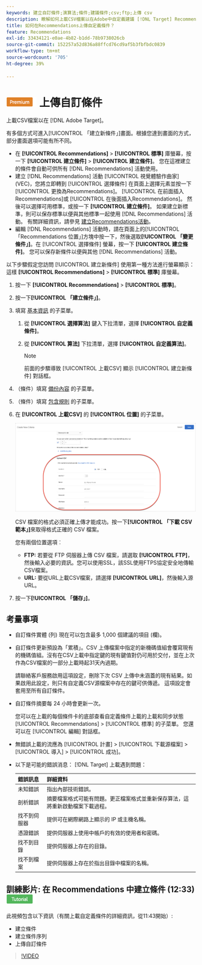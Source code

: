 ```yaml
---
keywords: 建立自訂條件;演算法;條件;建議條件;csv;ftp;上傳 csv
description: 瞭解如何上載CSV檔案以在Adobe中自定義建議 [!DNL Target] Recommendations。
title: 如何在Recommendations上傳自定義條件？
feature: Recommendations
exl-id: 33434121-e0ae-4b82-b1dd-78b9738026cb
source-git-commit: 152257a52d836a88ffcd76cd9af5b3fbfbdc0839
workflow-type: tm+mt
source-wordcount: '705'
ht-degree: 39%

---
```


# ![PREMIUM](/help/main/assets/premium.png) 上傳自訂條件

上載CSV檔案以在 [!DNL Adobe Target]。

有多個方式可進入[!UICONTROL 「建立新條件」]畫面。根據您達到畫面的方式，部分畫面選項可能有所不同。

* 在 **[!UICONTROL Recommendations]** > **[!UICONTROL 標準]** 庫螢幕，按一下 **[!UICONTROL 建立條件]** > **[!UICONTROL 建立條件]**。 您在這裡建立的條件會自動可供所有 [!DNL Recommendations] 活動使用。
* 建立 [!DNL Recommendations] 活動 [!UICONTROL 視覺體驗作曲家] (VEC)，您將立即轉到 [!UICONTROL 選擇條件] 在頁面上選擇元素並按一下 [!UICONTROL 更換為Recommendations]。 [!UICONTROL 在前面插入Recommendations]或 [!UICONTROL 在後面插入Recommendations]。 然後可以選擇可用標準，或按一下 **[!UICONTROL 建立條件]**。 如果建立新標準，則可以保存標準以便與其他標準一起使用 [!DNL Recommendations] 活動。 有關詳細資訊，請參見 [建立Recommendations活動](/help/main/c-recommendations/t-create-recs-activity/create-recs-activity.md)。
* 編輯 [!DNL Recommendations] 活動時，請在頁面上的[!UICONTROL 「Recommendations 位置」]方塊中按一下，然後選取&#x200B;**[!UICONTROL 「變更條件」]**。在 [!UICONTROL 選擇條件] 螢幕，按一下 **[!UICONTROL 建立條件]**。 您可以保存新條件以便與其他 [!DNL Recommendations] 活動。

以下步驟假定您訪問 [!UICONTROL 建立新條件] 使用第一種方法進行螢幕顯示：這樣 **[!UICONTROL Recommendations]** > **[!UICONTROL 標準]** 庫螢幕。

1. 按一下 **[!UICONTROL Recommendations]** > **[!UICONTROL 標準]**。

1. 按一下&#x200B;**[!UICONTROL 「建立條件」]**。

1. 填寫 [基本資訊](/help/main/c-recommendations/c-algorithms/create-new-algorithm.md#info) 的子菜單。

   1. 從 **[!UICONTROL 選擇算法]** 鍵入下拉清單，選擇 **[!UICONTROL 自定義條件]**。

   1. 從 **[!UICONTROL 算法]** 下拉清單，選擇 **[!UICONTROL 自定義算法]**。

      >[!NOTE]
      >
      >前面的步驟導致 [!UICONTROL 上載CSV] 顯示 [!UICONTROL 建立新條件] 對話框。

1. （條件）填寫 [備份內容](/help/main/c-recommendations/c-algorithms/create-new-algorithm.md#content) 的子菜單。

1. （條件）填寫 [包含規則](/help/main/c-recommendations/c-algorithms/create-new-algorithm.md#inclusion) 的子菜單。

1. 在 **[!UICONTROL 上載CSV]** 的 **[!UICONTROL 位置]** 的子菜單。

   ![上載CSV部分](assets/upload-csv.png)

   CSV 檔案的格式必須正確上傳才能成功。按一下&#x200B;**[!UICONTROL 「下載 CSV 範本」]**&#x200B;來取得格式正確的 CSV 檔案。

   您有兩個位置選項︰

   * **FTP:** 若要從 FTP 伺服器上傳 CSV 檔案，請選取 **[!UICONTROL FTP]**，然後輸入必要的資訊。您可以使用SSL，該SSL使用FTPS協定安全地傳輸CSV檔案。
   * **URL:** 要從URL上載CSV檔案，請選擇 **[!UICONTROL URL]**，然後輸入源URL。

1. 按一下&#x200B;**[!UICONTROL 「儲存」]**。

## 考量事項

* 自訂條件實體 (列) 現在可以包含最多 1,000 個建議的項目 (欄)。

* 自訂條件更新預設為「累積」。CSV 上傳檔案中指定的新機碼值組會覆寫現有的機碼值組。沒有在CSV上載中指定鍵的現有鍵值對仍可用於交付，並在上次作為CSV檔案的一部分上載時起31天內過期。

   請聯絡客戶服務啟用這項設定，刪除下次 CSV 上傳中未涵蓋的現有結果。如果啟用此設定，則只有自定義CSV源檔案中存在的鍵可供傳遞。 這項設定會套用至所有自訂條件。

* 自訂條件摘要每 24 小時會更新一次。

   您可以在上載的每個條件卡的底部查看自定義條件上載的上載和同步狀態 [!UICONTROL Recommendations] > [!UICONTROL 標準] 的子菜單。 您還可以在 [!UICONTROL 編輯] 對話框。

* 無錯誤上載的流應為 [!UICONTROL 計畫] > [!UICONTROL 下載源檔案] > [!UICONTROL 導入] > [!UICONTROL 成功]。

* 以下是可能的錯誤消息： [!DNL Target] 上載遇到問題：

   | 錯誤訊息 | 詳細資料 |
   |--- |--- |
   | 未知錯誤 | 指出內部技術錯誤。 |
   | 剖析錯誤 | 摘要檔案格式可能有問題。更正檔案格式並重新保存算法，這將重新啟動檔案下載過程。 |
   | 找不到伺服器 | 提供可在網際網路上顯示的 IP 或主機名稱。 |
   | 憑證錯誤 | 提供伺服器上使用中帳戶的有效的使用者和密碼。 |
   | 找不到目錄 | 提供伺服器上存在的目錄。 |
   | 找不到檔案 | 提供伺服器上存在於指出目錄中檔案的名稱。 |

## 訓練影片: 在 Recommendations 中建立條件 (12:33) ![Tutorial badge](/help/main/assets/tutorial.png)

此視頻包含以下資訊（有關上載自定義條件的詳細資訊，從11:43開始）:

* 建立條件
* 建立條件序列
* 上傳自訂條件

>[!VIDEO](https://video.tv.adobe.com/v/27694?quality=12)
